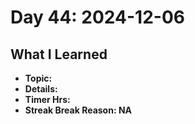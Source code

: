 # Day 44: 2024-12-06

## What I Learned
- **Topic:**
- **Details:**
- **Timer Hrs:**
- **Streak Break Reason: NA**